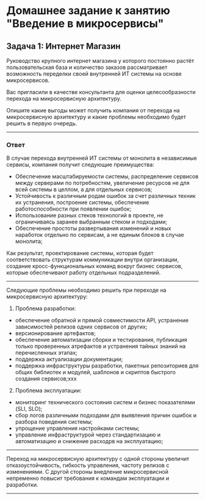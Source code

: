 # Домашнее задание к занятию "Введение в микросервисы"

## Задача 1: Интернет Магазин

Руководство крупного интернет магазина у которого постоянно растёт пользовательская база и количество заказов рассматривает возможность переделки своей 
внутренней ИТ системы на основе микросервисов. 

Вас пригласили в качестве консультанта для оценки целесообразности перехода на микросервисную архитектуру. 

Опишите какие выгоды может получить компания от перехода на микросервисную архитектуру и какие проблемы необходимо будет решить в первую очередь.

---

### Ответ

В случае перехода внутренней ИТ системы от монолита в независимые сервисы, компания получит следующие преимущества:

- Обеспечение масштабируемости системы, распределение сервисов между серверами по потребностям, увеличение ресурсов не для всей системы в целлом, а для отдельных сервисов;
- Устойчивость к различным родам ошибок за счет различных техник их устранения, построение системы, обеспечение работоспособности при появлении ошибок;
- Использование разных стеков технологий в проекте, не ограничиваясь заранее выбранным стеком и подходами;
- Обеспечение простоты развертывания изменений и новых наработок отдельно по сервисам, а не единым блоков в случае монолита;

Как результат, проектирование системы, которая будет соответствовать структурам коммуникации внутри организации, создание кросс-функциональных команд вокруг бизнес сервисов, которые обеспечивают работу отдельных подразделений.

---

Следующие проблемы необходимо решить при переходе на микросервисную архитектуру:

1) Проблема разработки:
- обеспечение обратной и прямой совместимости API, устранение зависимостей релизов одних сервисов от других;
- версионирование артефактов;
- обеспечение автоматизации сборки и тестирования, публикация только проверенных атрефактов и устранения тайных знаний на перечисленных этапах;
- поддержка актуализации документации;
- поддержка инфраструктуры разработки, пакетных репозиториев для общих библиотек и модулей, шаблонов и скриптов быстрого создания сервисов;xxx

2) Проблема эксплуатации:
- мониторинг технического состояния систем и бизнес показателями (SLI, SLO);
- сбор логов различными подходами для выявления причин ошибок и разбора поведения системы;
- упрощение управления настройками системы;
- управление инфраструктурой через стандартизацию и автоматизацию и снижение расходрв на эксплуатацию;

---

Переход на микросервисную архитектуру с одной стороны увеличит отказоустойчивость, гибкость управления, частоту релизов с изменениями. С другой стороны внедление микросервисной непременно повысит требования к командам эксплуатации и разработки.

---
